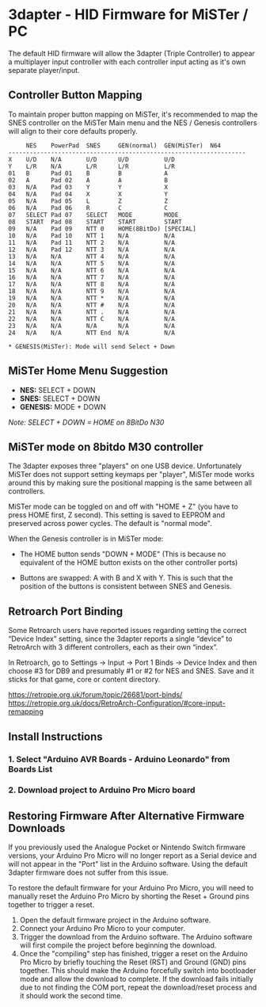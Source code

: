 # 3dapter - HID Firmware for MiSTer / PC

The default HID firmware will allow the 3dapter (Triple Controller) to appear a multiplayer input controller with each controller input acting as it's own separate player/input.

## Controller Button Mapping

To maintain proper button mapping on MiSTer, it's recommended to map the SNES controller on the MiSTer Main menu and the NES / Genesis controllers will align to their core defaults properly.

```
     NES    PowerPad  SNES     GEN(normal)  GEN(MiSTer)  N64
-------------------------------------------------------------------
X    U/D    N/A       U/D      U/D          U/D
Y    L/R    N/A       L/R      L/R          L/R
01   B      Pad 01    B        B            A
02   A      Pad 02    A        A            B
03   N/A    Pad 03    Y        Y            X
04   N/A    Pad 04    X        X            Y
05   N/A    Pad 05    L        Z            Z
06   N/A    Pad 06    R        C            C
07   SELECT Pad 07    SELECT   MODE         MODE
08   START  Pad 08    START    START        START
09   N/A    Pad 09    NTT 0    HOME(8BitDo) [SPECIAL]
10   N/A    Pad 10    NTT 1    N/A          N/A 
11   N/A    Pad 11    NTT 2    N/A          N/A
12   N/A    Pad 12    NTT 3    N/A          N/A
13   N/A    N/A       NTT 4    N/A          N/A
14   N/A    N/A       NTT 5    N/A          N/A
15   N/A    N/A       NTT 6    N/A          N/A
16   N/A    N/A       NTT 7    N/A          N/A
17   N/A    N/A       NTT 8    N/A          N/A
18   N/A    N/A       NTT 9    N/A          N/A
19   N/A    N/A       NTT *    N/A          N/A
20   N/A    N/A       NTT #    N/A          N/A
21   N/A    N/A       NTT .    N/A          N/A 
22   N/A    N/A       NTT C    N/A          N/A
23   N/A    N/A       N/A      N/A          N/A
24   N/A    N/A       NTT End  N/A          N/A

* GENESIS(MiSTer): Mode will send Select + Down
```

## MiSTer Home Menu Suggestion
* **NES:** SELECT + DOWN
* **SNES:** SELECT + DOWN
* **GENESIS:** MODE + DOWN

*Note: SELECT + DOWN = HOME on 8BitDo N30*

## MiSTer mode on 8bitdo M30 controller

The 3dapter exposes three "players" on one USB device.  Unfortunately MiSTer does not support setting keymaps per "player", MiSTer mode works around this by making sure the positional mapping is the same between all controllers.

MiSTer mode can be toggled on and off with "HOME + Z" (you have to press HOME first, Z second). This setting is saved to EEPROM and preserved across power cycles. The default is "normal mode".

When the Genesis controller is in MiSTer mode:

- The HOME button sends "DOWN + MODE" (This is because no equivalent of the HOME button exists on the other controller ports)

- Buttons are swapped: A with B and X with Y. This is such that the position of the buttons is consistent between SNES and Genesis.

## Retroarch Port Binding

Some Retroarch users have reported issues regarding setting the correct “Device Index” setting, since the 3dapter reports a single “device” to RetroArch with 3 different controllers, each as their own “index”.

In Retroarch, go to Settings → Input → Port 1 Binds → Device Index and then choose #3 for DB9 and presumably #1 or #2 for NES and SNES. Save and it sticks for that game, core or content directory.

https://retropie.org.uk/forum/topic/26681/port-binds/
https://retropie.org.uk/docs/RetroArch-Configuration/#core-input-remapping

## Install Instructions

### 1. Select "Arduino AVR Boards - Arduino Leonardo" from Boards List

### 2. Download project to Arduino Pro Micro board

## Restoring Firmware After Alternative Firmware Downloads

If you previously used the Analogue Pocket or Nintendo Switch firmware versions, your Arduino Pro Micro will no longer report as a Serial device and will not appear in the "Port" list in the Arduino software. Using the default 3dapter firmware does not suffer from this issue.

To restore the default firmware for your Arduino Pro Micro, you will need to manually reset the Arduino Pro Micro by shorting the Reset + Ground pins together to trigger a reset. 

1. Open the default firmware project in the Arduino software.
2. Connect your Arduino Pro Micro to your computer.
3. Trigger the download from the Arduino software. The Arduino software will first compile the project before beginning the download.
4. Once the "compiling" step has finished, trigger a reset on the Arduino Pro Micro by briefly touching the Reset (RST) and Ground (GND) pins together. This should make the Arduino forcefully switch into bootloader mode and allow the download to complete. If the download fails initially due to not finding the COM port, repeat the download/reset process and it should work the second time.
